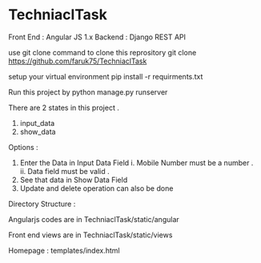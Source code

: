 # TechniaclTask
 Front End : Angular JS 1.x
 Backend : Django REST API
 
 use git clone command to clone this reprository 
 git clone https://github.com/faruk75/TechniaclTask
 
 setup your virtual environment
 pip install -r requirments.txt
 
 Run this project by
 python manage.py runserver
 
 There are 2 states in this project .
 
 1. input_data 
 2. show_data
 
 Options :
 1. Enter the Data in Input Data Field
    i. Mobile Number must be a number .
    ii. Data field must be valid .
 2. See that data in Show Data Field
 3. Update and delete operation can also be done
 
 
 Directory Structure :
 
 Angularjs codes are in TechniaclTask/static/angular
 
 Front end views are in TechniaclTask/static/views
 
 Homepage : templates/index.html
